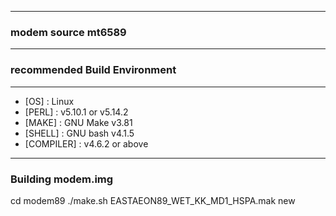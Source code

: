 ***********************************************
###           modem source mt6589          ###
***********************************************


###	recommended Build Environment
***********************************************
* [OS]        : Linux
* [PERL]      : v5.10.1 or v5.14.2
* [MAKE]      : GNU Make v3.81
* [SHELL]     : GNU bash v4.1.5
* [COMPILER]  : v4.6.2 or above
***********************************************


###	Building modem.img

cd  modem89
./make.sh EASTAEON89_WET_KK_MD1_HSPA.mak new

